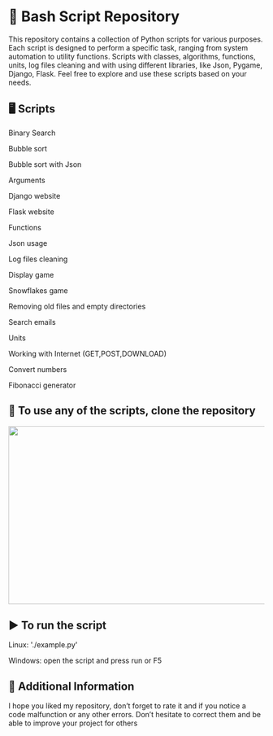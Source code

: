 # 🐍 Bash Script Repository
This repository contains a collection of Python scripts for various purposes. Each script is designed to perform a specific task, ranging from system automation to utility functions. Scripts with classes, algorithms, functions, units, log files cleaning and with using different libraries, like Json, Pygame, Django, Flask. Feel free to explore and use these scripts based on your needs.

## 🖥️ Scripts
Binary Search

Bubble sort

Bubble sort with Json

Arguments

Django website

Flask website

Functions

Json usage

Log files cleaning

Display game

Snowflakes game

Removing old files and empty directories

Search emails

Units

Working with Internet (GET,POST,DOWNLOAD)

Convert numbers

Fibonacci generator

## 🧬 To use any of the scripts, clone the repository

<p><img src="https://media1.giphy.com/media/v1.Y2lkPTc5MGI3NjExbDV2NmphdXZ5dHh5bTBsNWx6M3g2a3pqaGVha3NyaDI2YWpiam14YyZlcD12MV9pbnRlcm5hbF9naWZfYnlfaWQmY3Q9Zw/coxQHKASG60HrHtvkt/giphy.gif" style="height:350px; width:700px" /></p>

## ▶️ To run the script
Linux:   './example.py'

Windows: open the script and press run or F5

## 📢 Additional Information
I hope you liked my repository, don’t forget to rate it and if you notice a code malfunction or any other errors.
Don’t hesitate to correct them and be able to improve your project for others
